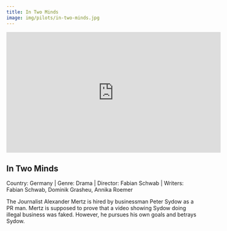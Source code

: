 ```yaml
---
title: In Two Minds
image: img/pilots/in-two-minds.jpg
---
```


<iframe width="560" height="315" src="https://www.youtube.com/watch?v=Q25uy0pG0Ds" frameborder="0" allow="accelerometer; autoplay; encrypted-media; gyroscope; picture-in-picture" allowfullscreen></iframe>

## In Two Minds
Country: Germany | Genre: Drama | Director: Fabian Schwab | Writers: Fabian Schwab, Dominik Grasheu, Annika Roemer

The Journalist Alexander Mertz is hired by businessman Peter Sydow as a PR man. Mertz is supposed to prove that a video showing Sydow doing illegal business was faked. However, he pursues his own goals and betrays Sydow.